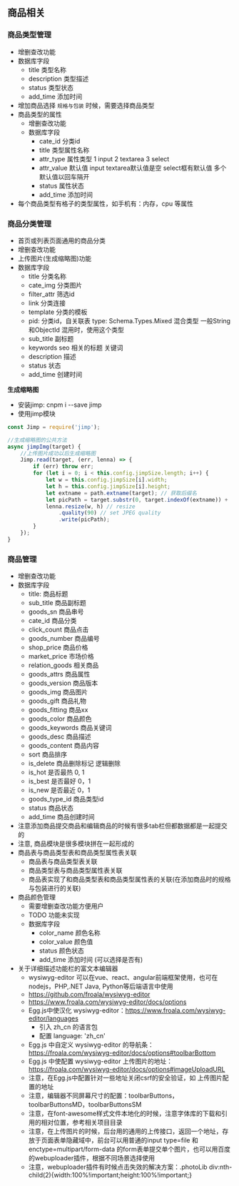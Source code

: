 商品相关
---

### 商品类型管理

- 增删查改功能
- 数据库字段
    * title 类型名称
    * description 类型描述
    * status 类型状态
    * add_time 添加时间
- 增加商品选择 `规格与包装` 时候，需要选择商品类型
- 商品类型的属性
    * 增删查改功能
    * 数据库字段
        * cate_id 分类id
        * title 类型属性名称
        * attr_type 属性类型 1 input 2 textarea 3 select
        * attr_value 默认值 input textarea默认值是空 select框有默认值 多个默认值以回车隔开
        * status 属性状态
        * add_time 添加时间
- 每个商品类型有格子的类型属性，如手机有：内存，cpu 等属性

### 商品分类管理

- 首页或列表页面通用的商品分类
- 增删查改功能
- 上传图片(生成缩略图)功能
- 数据库字段
    * title 分类名称
    * cate_img 分类图片
    * filter_attr 筛选id
    * link 分类连接
    * template 分类的模板
    * pid: 分类id，自关联表 type: Schema.Types.Mixed 混合类型 一般String和ObjectId 混用时，使用这个类型
    * sub_title 副标题
    * keywords seo 相关的标题 关键词
    * description 描述
    * status 状态
    * add_time 创建时间

**生成缩略图**

- 安装jimp: cnpm i --save jimp
- 使用jimp模块

```js
const Jimp = require('jimp');

//生成缩略图的公共方法
async jimpImg(target) {
    //上传图片成功以后生成缩略图
    Jimp.read(target, (err, lenna) => {
        if (err) throw err;
        for (let i = 0; i < this.config.jimpSize.length; i++) {
            let w = this.config.jimpSize[i].width;
            let h = this.config.jimpSize[i].height;
            let extname = path.extname(target); // 获取后缀名
            let picPath = target.substr(0, target.indexOf(extname)) + '_' + w + 'x' + h + extname; // 重新拼接
            lenna.resize(w, h) // resize
                .quality(90) // set JPEG quality
                .write(picPath);
        }
    });
}
```

### 商品管理

- 增删查改功能
- 数据库字段
    * title: 商品标题
    * sub_title 商品副标题
    * goods_sn 商品串号
    * cate_id 商品分类
    * click_count 商品点击
    * goods_number 商品编号
    * shop_price 商品价格
    * market_price 市场价格
    * relation_goods 相关商品
    * goods_attrs 商品属性
    * goods_version 商品版本
    * goods_img 商品图片
    * goods_gift 商品礼物
    * goods_fitting 商品xx
    * goods_color 商品颜色
    * goods_keywords 商品关键词
    * goods_desc 商品描述
    * goods_content 商品内容
    * sort 商品排序
    * is_delete 商品删除标记 逻辑删除
    * is_hot 是否最热 0, 1
    * is_best 是否最好 0，1
    * is_new 是否最近 0，1
    * goods_type_id 商品类型id
    * status 商品状态
    * add_time 商品创建时间
- 注意添加商品提交商品和编辑商品的时候有很多tab栏但都数据都是一起提交的
- 注意, 商品模块是很多模块拼在一起形成的
- 商品表与商品类型表和商品类型属性表关联
    * 商品表与商品类型表关联
    * 商品类型表与商品类型属性表关联
    * 商品表实现了和商品类型表和商品类型属性表的关联(在添加商品时的规格与包装进行的关联)
- 商品颜色管理
    * 需要增删查改功能方便用户
    * TODO 功能未实现
    * 数据库字段
      * color_name 颜色名称
      * color_value 颜色值
      * status 颜色状态
      * add_time 添加时间 (可以选择是否有)
- 关于详细描述功能栏的富文本编辑器
    * wysiwyg-editor 可以在vue、react、angular前端框架使用，也可在nodejs，PHP,.NET Java, Python等后端语言中使用
    * https://github.com/froala/wysiwyg-editor
    * https://www.froala.com/wysiwyg-editor/docs/options
    * Egg.js中使汉化 wysiwyg-editor：https://www.froala.com/wysiwyg-editor/languages
        * 引入 zh_cn 的语言包
        * 配置 language: 'zh_cn'
    * Egg.js 中自定义 wysiwyg-editor 的导航条：https://froala.com/wysiwyg-editor/docs/options#toolbarBottom
    * Egg.js 中使配置 wysiwyg-editor 上传图片的地址：https://froala.com/wysiwyg-editor/docs/options#imageUploadURL
    * 注意，在Egg.js中配置针对一些地址关闭csrf的安全验证，如 上传图片配置的地址
    * 注意，编辑器不同屏幕尺寸的配置：toolbarButtons，toolbarButtonsMD，toolbarButtonsSM
    * 注意，在font-awesome样式文件本地化的时候，注意字体库的下载和引用的相对位置，参考相关项目目录
    * 注意，在上传图片的时候，后台用的通用的上传接口，返回一个地址，存放于页面表单隐藏域中，前台可以用普通的input type=file 和 enctype=multipart/form-data 的form表单提交单个图片，也可以用百度的webuploader插件，根据不同场景选择使用
    * 注意，webuploader插件有时候点击失效的解决方案：.photoLib div:nth-child(2){width:100%!important;height:100%!important;}
